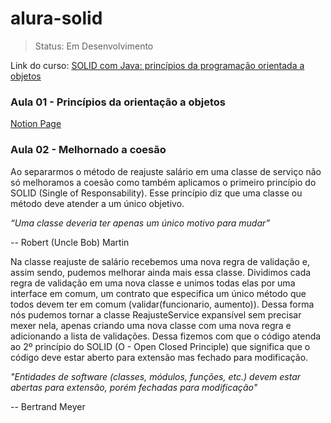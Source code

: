 # alura-solid
>Status: Em Desenvolvimento

Link do curso: [SOLID com Java: princípios da programação orientada a objetos](https://www.alura.com.br/curso-online-solid-orientacao-objetos-java)

### Aula 01 - Princípios da orientação a objetos
[Notion Page](https://little-riddle-c13.notion.site/SOLID-com-Java-Princ-pios-da-programa-o-orientada-a-objetos-7391119d13814b238d3cee336b665ccf)

### Aula 02 - Melhornado a coesão

Ao separarmos o método de reajuste salário em uma classe de serviço não só melhoramos a coesão como também aplicamos o primeiro princípio do SOLID (Single of Responsability). Esse princípio diz que uma classe ou método deve atender a um único objetivo.

*“Uma classe deveria ter apenas um único motivo para mudar”*

-- Robert (Uncle Bob) Martin

Na classe reajuste de salário recebemos uma nova regra de validação e, assim sendo, pudemos melhorar ainda mais essa classe. Dividimos cada regra de validação em uma nova classe e unimos todas elas por uma interface em comum, um contrato que especifica um único método que todos devem ter em comum (validar(funcionario, aumento)). Dessa forma nós pudemos tornar a classe ReajusteService expansível sem precisar mexer nela, apenas criando uma nova classe com uma nova regra e adicionando a lista de validações. Dessa fizemos com que o código atenda ao 2º princípio do SOLID (O - Open Closed Principle) que significa que o código deve estar aberto para extensão mas fechado para modificação.

*"Entidades de software (classes, módulos, funções, etc.) devem estar abertas para extensão, porém fechadas para modificação"*

-- Bertrand Meyer